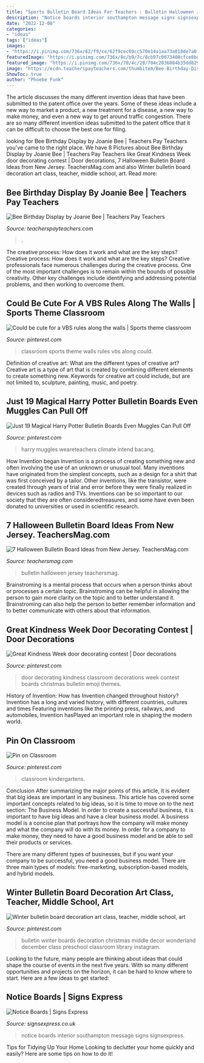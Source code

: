 ```yaml
---
title: "Sports Bulletin Board Ideas For Teachers : Bulletin Halloween Jersey Teachersmag"
description: "Notice boards interior southampton message signs signsexpress"
date: "2022-12-08"
categories:
- "ideas"
tags: ["ideas"]
images:
- "https://i.pinimg.com/736x/62/f9/ce/62f9cec69cc570e14a1aa73a818de7a0.jpg"
featuredImage: "https://i.pinimg.com/736x/8c/b9/7c/8cb97c0073408cfce8bdd6bc2e350dd6--sports-theme-classroom-sport-theme.jpg"
featured_image: "https://i.pinimg.com/736x/70/4c/20/704c2036884b35dd8296b3f1eaa3890e.jpg"
image: "https://ecdn.teacherspayteachers.com/thumbitem/Bee-Birthday-Display-4461398-1589578724/original-4461398-3.jpg"
ShowToc: true
author: "Phoebe Funk"
---
```



The article discusses the many different invention ideas that have been submitted to the patent office over the years. Some of these ideas include a new way to market a product, a new treatment for a disease, a new way to make money, and even a new way to get around traffic congestion. There are so many different invention ideas submitted to the patent office that it can be difficult to choose the best one for filing.

	

		
looking for Bee Birthday Display by Joanie Bee | Teachers Pay Teachers you've came to the right place. We have 8 Pictures about Bee Birthday Display by Joanie Bee | Teachers Pay Teachers like Great Kindness Week door decorating contest | Door decorations, 7 Halloween Bulletin Board Ideas from New Jersey. TeachersMag.com and also Winter bulletin board decoration art class, teacher, middle school, art. Read more:
		
    
## Bee Birthday Display By Joanie Bee | Teachers Pay Teachers

<img loading=lazy src="https://ecdn.teacherspayteachers.com/thumbitem/Bee-Birthday-Display-4461398-1589578724/original-4461398-3.jpg" onerror="this.onerror=null;this.src='https://tse3.mm.bing.net/th?id=OIP.7M1voPVcqUTg3QW1vvKAHAAAAA&amp;pid=15.1';" alt="Bee Birthday Display by Joanie Bee | Teachers Pay Teachers">

_Source: teacherspayteachers.com_

>. 

	

The creative process: How does it work and what are the key steps?
Creative process: How does it work and what are the key steps?
Creative professionals face numerous challenges during the creative process. One of the most important challenges is to remain within the bounds of possible creativity. Other key challenges include identifying and addressing potential problems, and then working to overcome them.

    
## Could Be Cute For A VBS Rules Along The Walls | Sports Theme Classroom

<img loading=lazy src="https://i.pinimg.com/736x/8c/b9/7c/8cb97c0073408cfce8bdd6bc2e350dd6--sports-theme-classroom-sport-theme.jpg" onerror="this.onerror=null;this.src='https://tse1.mm.bing.net/th?id=OIP.AsJRxgaecscZraIVcj7M5gHaJ3&amp;pid=15.1';" alt="Could be cute for a VBS rules along the walls | Sports theme classroom">

_Source: pinterest.com_

>classroom sports theme walls rules vbs along could. 

	

Definition of creative art: What are the different types of creative art?
Creative art is a type of art that is created by combining different elements to create something new. Keywords for creative art could include, but are not limited to, sculpture, painting, music, and poetry.

    
## Just 19 Magical Harry Potter Bulletin Boards Even Muggles Can Pull Off

<img loading=lazy src="https://i.pinimg.com/736x/62/f9/ce/62f9cec69cc570e14a1aa73a818de7a0.jpg" onerror="this.onerror=null;this.src='https://tse2.mm.bing.net/th?id=OIP.Uu4AstiHHsO8_jkkA4lWfwHaPj&amp;pid=15.1';" alt="Just 19 Magical Harry Potter Bulletin Boards Even Muggles Can Pull Off">

_Source: pinterest.com_

>harry muggles weareteachers climate intend bacang. 

	

How Invention began
Invention is a process of creating something new and often involving the use of an unknown or unusual tool. Many inventions have originated from the simplest concepts, such as a design for a shirt that was first conceived by a tailor. Other inventions, like the transistor, were created through years of trial and error before they were finally realized in devices such as radios and TVs. Inventions can be so important to our society that they are often consideredtreasures, and some have even been donated to universities or used in scientific research.

    
## 7 Halloween Bulletin Board Ideas From New Jersey. TeachersMag.com

<img loading=lazy src="http://teachersmag.com/wp-content/uploads/2019/10/Halloween-Bulletin-Board4-1024x573.jpg" onerror="this.onerror=null;this.src='https://tse2.mm.bing.net/th?id=OIP.UaGIsqzp0Y6-_J7NHnWohgHaEJ&amp;pid=15.1';" alt="7 Halloween Bulletin Board Ideas from New Jersey. TeachersMag.com">

_Source: teachersmag.com_

>bulletin halloween jersey teachersmag. 

	

Brainstroming is a mental process that occurs when a person thinks about or processes a certain topic. Brainstroming can be helpful in allowing the person to gain more clarity on the topic and to better understand it. Brainstroming can also help the person to better remember information and to better communicate with others about that information.

    
## Great Kindness Week Door Decorating Contest | Door Decorations

<img loading=lazy src="https://i.pinimg.com/736x/8c/63/be/8c63be88a4bc433e40d0f0ba8e4f721b--door-decorating-creative-ideas.jpg" onerror="this.onerror=null;this.src='https://tse1.mm.bing.net/th?id=OIP.8q9GoOqMdJ9N2eorhL94sQCoEs&amp;pid=15.1';" alt="Great Kindness Week door decorating contest | Door decorations">

_Source: pinterest.com_

>door decorating kindness classroom decorations week contest boards christmas bulletin emoji themes. 

	

History of Invention: How has Invention changed throughout history?
Invention has a long and varied history, with different countries, cultures and times Featuring inventions like the printing press, railways, and automobiles, Invention hasPlayed an important role in shaping the modern world.

    
## Pin On Classroom

<img loading=lazy src="https://i.pinimg.com/736x/7d/15/d1/7d15d1f67d9424a1390a1f0164dfcb08--shout-out-kindergartens.jpg" onerror="this.onerror=null;this.src='https://tse1.mm.bing.net/th?id=OIP.XnedFrNcJAIeISie1S1khQHaJ3&amp;pid=15.1';" alt="Pin on Classroom">

_Source: pinterest.com_

>classroom kindergartens. 

	

Conclusion
After summarizing the major points of this article, it is evident that big ideas are important in any business. This article has covered some important concepts related to big ideas, so it is time to move on to the next section: The Business Model.
In order to create a successful business, it is important to have big ideas and have a clear business model. A business model is a concise plan that portrays how the company will make money and what the company will do with its money. In order for a company to make money, they need to have a good business model and be able to sell their products or services. 

There are many different types of businesses, but if you want your company to be successful, you need a good business model. There are three main types of models: free-marketing, subscription-based models, and hybrid models.

    
## Winter Bulletin Board Decoration Art Class, Teacher, Middle School, Art

<img loading=lazy src="https://i.pinimg.com/736x/70/4c/20/704c2036884b35dd8296b3f1eaa3890e.jpg" onerror="this.onerror=null;this.src='https://tse4.mm.bing.net/th?id=OIP.mZCPhs-1h9-eimCnUwchjgHaFj&amp;pid=15.1';" alt="Winter bulletin board decoration art class, teacher, middle school, art">

_Source: pinterest.com_

>bulletin winter boards decoration christmas middle decor wonderland december class preschool classroom library instagram. 

	

Looking to the future, many people are thinking about ideas that could shape the course of events in the next five years. With so many different opportunities and projects on the horizon, it can be hard to know where to start. Here are a few ideas to get started: 

    
## Notice Boards | Signs Express

<img loading=lazy src="https://www.signsexpress.co.uk/shares/2-744-notice-boards-southampton_big.jpg" onerror="this.onerror=null;this.src='https://tse2.mm.bing.net/th?id=OIP.RfdD3vIpCIDkeddsUk7wVAHaFj&amp;pid=15.1';" alt="Notice Boards | Signs Express">

_Source: signsexpress.co.uk_

>notice boards interior southampton message signs signsexpress. 

	

Tips for Tidying Up Your Home
Looking to declutter your home quickly and easily? Here are some tips on how to do it!

